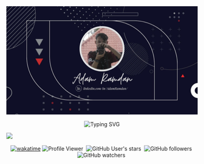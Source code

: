 <img src="assets/PortfolioImg.jpg">
<p align="center">
  <img src="https://readme-typing-svg.herokuapp.com?font=Kaushan+Script&size=28&pause=1000&color=2C86F7&center=true&vCenter=true&width=500&lines=Hello+everyone+I'm+%22Adam+Ramdan%22+%F0%9F%91%A6;I'm+a+Web+Design+%26+Web+Developer+%F0%9F%92%BB" alt="Typing SVG" />
</p>

 <img src="https://user-images.githubusercontent.com/73097560/115834477-dbab4500-a447-11eb-908a-139a6edaec5c.gif">

<p align="center">
<a href="https://wakatime.com/badge/github/ar-kun/ar-kun"><img src="https://wakatime.com/badge/github/ar-kun/ar-kun.svg" alt="wakatime"></a>
<img src="https://komarev.com/ghpvc/?username=ar-kun&label=Profile%20views&color=blue&style=flat" alt="Profile Viewer"/>&nbsp;
<img alt="GitHub User's stars" src="https://img.shields.io/github/stars/ar-kun?style=social">&nbsp;
<img alt="GitHub followers" src="https://img.shields.io/github/followers/ar-kun?style=social">&nbsp;
<img alt="GitHub watchers" src="https://img.shields.io/github/watchers/ar-kun/ar-kun?style=social">&nbsp;
</p>

